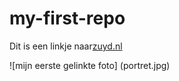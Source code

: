 # my-first-repo

Dit is een linkje naar[zuyd.nl](https://zuyd.nl)

![mijn eerste gelinkte foto] (portret.jpg)
